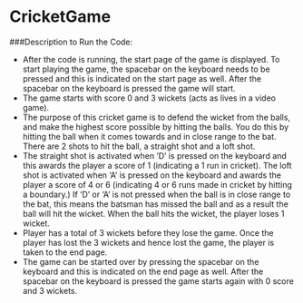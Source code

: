 # CricketGame


###Description to Run the Code:

- After the code is running, the start page of the game is displayed. To start playing the game, the spacebar on the keyboard needs to be pressed and this is indicated on the start page as well.
  After the spacebar on the keyboard is pressed the game will start.
- The game starts with score 0 and 3 wickets (acts as lives in a video game).
- The purpose of this cricket game is to defend the wicket from the balls, and make the highest score possible by hitting the balls. You do this by hitting the ball when it comes towards and in close range to the bat.
  There are 2 shots to hit the ball, a straight shot and a loft shot.
- The straight shot is activated when ‘D’ is pressed on the keyboard and this awards the player a score of 1 (indicating a 1 run in cricket). The loft shot is activated when ‘A’ is pressed on the keyboard and awards the player a score of 4 or 6 (indicating 4 or 6 runs made in cricket by hitting a boundary.)
  If ‘D’ or ‘A’ is not pressed when the ball is in close range to the bat, this means the batsman has missed the ball and as a result the ball will hit the wicket.
  When the ball hits the wicket, the player loses 1 wicket.
- Player has a total of 3 wickets before they lose the game.
  Once the player has lost the 3 wickets and hence lost the game, the player is taken to the end page.
- The game can be started over by pressing the spacebar on the keyboard and this is indicated on the end page as well.
  After the spacebar on the keyboard is pressed the game starts again with 0 score and 3 wickets.

